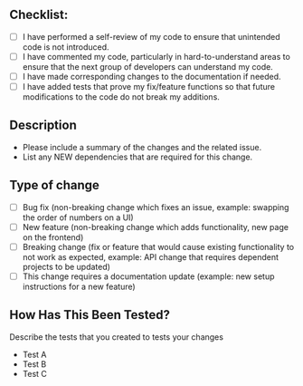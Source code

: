 ## Checklist:

- [ ] I have performed a self-review of my code to ensure that unintended code is not introduced.
- [ ] I have commented my code, particularly in hard-to-understand areas to ensure that the next group of developers can understand my code.
- [ ] I have made corresponding changes to the documentation if needed.
- [ ] I have added tests that prove my fix/feature functions so that future modifications to the code do not break my additions.

## Description

- Please include a summary of the changes and the related issue.
- List any NEW dependencies that are required for this change.

## Type of change

- [ ] Bug fix (non-breaking change which fixes an issue, example: swapping the order of numbers on a UI)
- [ ] New feature (non-breaking change which adds functionality, new page on the frontend)
- [ ] Breaking change (fix or feature that would cause existing functionality to not work as expected, example: API change that requires dependent projects to be updated)
- [ ] This change requires a documentation update (example: new setup instructions for a new feature)

## How Has This Been Tested?

Describe the tests that you created to tests your changes

- Test A
- Test B
- Test C
